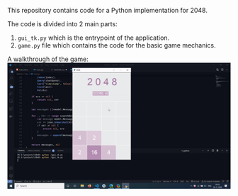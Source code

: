 This repository contains code for a Python implementation for 2048.

The code is divided into 2 main parts:

1. `gui_tk.py` which is the entrypoint of the application. 
2. `game.py` file which contains the code for the basic game mechanics.

A walkthrough of the game:
![](gameplay.gif)